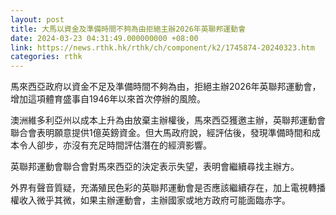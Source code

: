 ```yaml
---
layout: post
title: 大馬以資金及準備時間不夠為由拒絕主辦2026年英聯邦運動會
date: 2024-03-23 04:31:49.000000000 +08:00
link: https://news.rthk.hk/rthk/ch/component/k2/1745874-20240323.htm
categories: rthk
---
```


馬來西亞政府以資金不足及準備時間不夠為由，拒絕主辦2026年英聯邦運動會，增加這項體育盛事自1946年以來首次停辦的風險。

澳洲維多利亞州以成本上升為由放棄主辦權後，馬來西亞獲邀主辦，英聯邦運動會聯合會表明願意提供1億英鎊資金。但大馬政府說，經評估後，發現準備時間和成本令人卻步，亦沒有充足時間評估潛在的經濟影響。

英聯邦運動會聯合會對馬來西亞的決定表示失望，表明會繼續尋找主辦方。

外界有聲音質疑，充滿殖民色彩的英聯邦運動會是否應該繼續存在，加上電視轉播權收入微乎其微，如果主辦運動會，主辦國家或地方政府可能面臨赤字。
